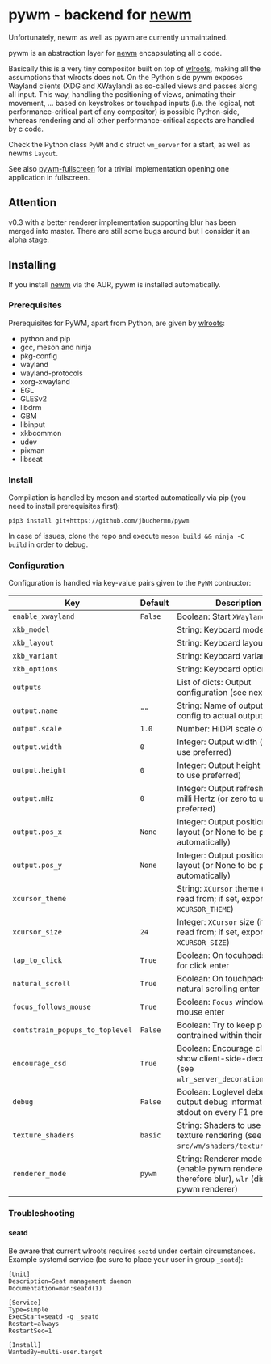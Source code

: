 # pywm - backend for [newm](https://github.com/jbuchermn/newm)

Unfortunately, newm as well as pywm are currently unmaintained.

pywm is an abstraction layer for [newm](https://github.com/jbuchermn/newm) encapsulating all c code.

Basically this is a very tiny compositor built on top of [wlroots](https://github.com/swaywm/wlroots), making all the assumptions that wlroots does not. On the Python side pywm exposes Wayland clients (XDG and XWayland) as so-called views and passes along all input. This way, handling the positioning of views, animating their movement, ... based on keystrokes or touchpad inputs (i.e. the logical, not performance-critical part of any compositor) is possible Python-side, whereas rendering and all other performance-critical aspects are handled by c code.

Check the Python class `PyWM` and c struct `wm_server` for a start, as well as newms `Layout`. 

See also [pywm-fullscreen](https://github.com/jbuchermn/pywm-fullscreen) for a trivial implementation opening one application in fullscreen.

## Attention

v0.3 with a better renderer implementation supporting blur has been merged into master. There are still some bugs around but I consider it an alpha stage.

## Installing

If you install [newm](https://github.com/jbuchermn/newm) via the AUR, pywm is installed automatically.

### Prerequisites

Prerequisites for PyWM, apart from Python, are given by [wlroots](https://github.com/swaywm/wlroots):

* python and pip
* gcc, meson and ninja
* pkg-config
* wayland
* wayland-protocols
* xorg-xwayland
* EGL
* GLESv2
* libdrm
* GBM
* libinput
* xkbcommon
* udev
* pixman
* libseat

### Install

Compilation is handled by meson and started automatically via pip (you need to install prerequisites first):

```
pip3 install git+https://github.com/jbuchermn/pywm
```

In case of issues, clone the repo and execute `meson build && ninja -C build` in order to debug.

### Configuration

Configuration is handled via key-value pairs given to the `PyWM` contructor:

| Key                             | Default    | Description                                                                                             |
|---------------------------------|------------|---------------------------------------------------------------------------------------------------------|
| `enable_xwayland`               | `False`    | Boolean: Start `XWayland`                                                                               |
| `xkb_model`                     |            | String: Keyboard model (`xkb`)                                                                          |
| `xkb_layout`                    |            | String: Keyboard layout (`xkb`)                                                                         |
| `xkb_variant`                   |            | String: Keyboard variant (`xkb`)                                                                        |
| `xkb_options`                   |            | String: Keyboard options (`xkb`)                                                                        |
| `outputs`                       |            | List of dicts: Output configuration (see next lines)                                                    |
| `output.name`                   | `""`       | String: Name of output to attach config to actual output                                                |
| `output.scale`                  | `1.0`      | Number: HiDPI scale of output                                                                           |
| `output.width`                  | `0`        | Integer: Output width (or zero to use preferred)                                                        |
| `output.height`                 | `0`        | Integer: Output height (or zero to use preferred)                                                       |
| `output.mHz`                    | `0`        | Integer: Output refresh rate in milli Hertz (or zero to use preferred)                                  |
| `output.pos_x`                  | `None`     | Integer: Output position x in layout (or None to be placed automatically)                               |
| `output.pos_y`                  | `None`     | Integer: Output position y in layout (or None to be placed automatically)                               |
| `xcursor_theme`                 |            | String: `XCursor` theme (if not set, read from; if set, exported to `XCURSOR_THEME`)                    |
| `xcursor_size`                  | `24`       | Integer: `XCursor` size  (if not set, read from; if set, exported to `XCURSOR_SIZE`)                    |
| `tap_to_click`                  | `True`     | Boolean: On tocuhpads use tap for click enter                                                           |
| `natural_scroll`                | `True`     | Boolean: On touchpads use natural scrolling enter                                                       |
| `focus_follows_mouse`           | `True`     | Boolean: `Focus` window upon mouse enter                                                                |
| `contstrain_popups_to_toplevel` | `False`    | Boolean: Try to keep popups contrained within their window                                              |
| `encourage_csd`                 | `True`     | Boolean: Encourage clients to show client-side-decorations (see `wlr_server_decoration_manager`)        |
| `debug`                         | `False`    | Boolean: Loglevel debug plus output debug information to stdout on every F1 press                       |
| `texture_shaders`               | `basic`    | String: Shaders to use for texture rendering (see `src/wm/shaders/texture`)                             |
| `renderer_mode`                 | `pywm`     | String: Renderer mode, `pywm` (enable pywm renderer, and therefore blur), `wlr` (disable pywm renderer) |


### Troubleshooting

#### seatd

Be aware that current wlroots requires `seatd` under certain circumstances. Example systemd service (be sure to place your user in group `_seatd`):

```
[Unit]
Description=Seat management daemon
Documentation=man:seatd(1)

[Service]
Type=simple
ExecStart=seatd -g _seatd
Restart=always
RestartSec=1

[Install]
WantedBy=multi-user.target
```

